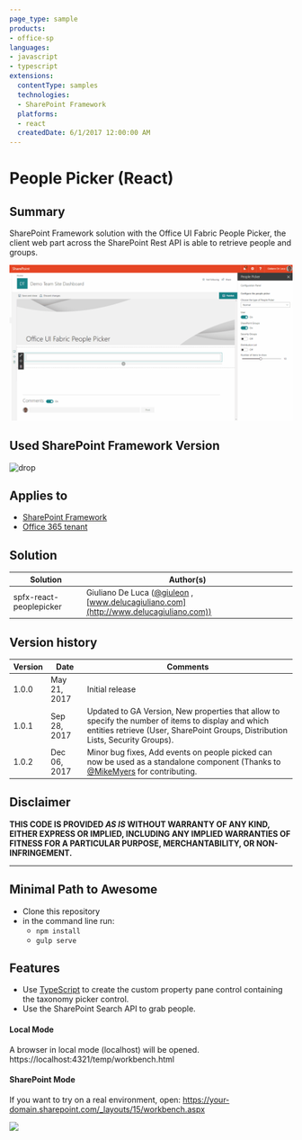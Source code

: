 ```yaml
---
page_type: sample
products:
- office-sp
languages:
- javascript
- typescript
extensions:
  contentType: samples
  technologies:
  - SharePoint Framework
  platforms:
  - react
  createdDate: 6/1/2017 12:00:00 AM
---
```

# People Picker (React)

## Summary
SharePoint Framework solution with the Office UI Fabric People Picker, the client web part across the SharePoint Rest API is able to retrieve people and groups.

![React-People-Picker-gif](./assets/Preview.gif)

## Used SharePoint Framework Version 
![drop](https://img.shields.io/badge/version-GA-green.svg)

## Applies to

* [SharePoint Framework](https://blogs.office.com/2017/02/23/sharepoint-framework-reaches-general-availability-build-and-deploy-engaging-web-parts-today/)
* [Office 365 tenant](https://docs.microsoft.com/sharepoint/dev/spfx/set-up-your-development-environment)

## Solution

Solution|Author(s)
--------|---------
spfx-react-peoplepicker | Giuliano De Luca ([@giuleon](https://twitter.com/giuleon) , [www.delucagiuliano.com](http://www.delucagiuliano.com))

## Version history

Version|Date|Comments
-------|----|--------
1.0.0|May 21, 2017|Initial release
1.0.1|Sep 28, 2017|Updated to GA Version, New properties that allow to specify the number of items to display and which entities retrieve (User, SharePoint Groups, Distribution Lists, Security Groups).
1.0.2|Dec 06, 2017|Minor bug fixes, Add events on people picked can now be used as a standalone component (Thanks to [@MikeMyers](https://github.com/thespooler) for contributing.

## Disclaimer
**THIS CODE IS PROVIDED *AS IS* WITHOUT WARRANTY OF ANY KIND, EITHER EXPRESS OR IMPLIED, INCLUDING ANY IMPLIED WARRANTIES OF FITNESS FOR A PARTICULAR PURPOSE, MERCHANTABILITY, OR NON-INFRINGEMENT.**

---

## Minimal Path to Awesome

- Clone this repository
- in the command line run:
  - `npm install`
  - `gulp serve`

## Features
- Use [TypeScript](https://www.typescriptlang.org) to create the custom property pane control containing the taxonomy picker control.
- Use the SharePoint Search API to grab people.

#### Local Mode
A browser in local mode (localhost) will be opened.
https://localhost:4321/temp/workbench.html

#### SharePoint Mode
If you want to try on a real environment, open:
https://your-domain.sharepoint.com/_layouts/15/workbench.aspx

<img src="https://telemetry.sharepointpnp.com/sp-dev-fx-webparts/samples/react-peoplepicker" />
